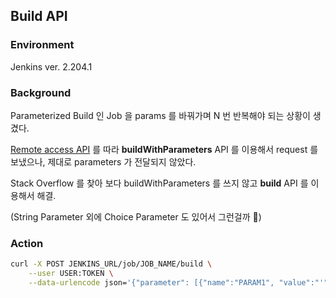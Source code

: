 ## Build API

### Environment

Jenkins ver. 2.204.1

### Background

Parameterized Build 인 Job 을 params 를 바꿔가며 N 번 반복해야 되는 상황이 생겼다.

[Remote access API](https://wiki.jenkins.io/display/JENKINS/Remote+access+API) 를 따라 **buildWithParameters** API 를 이용해서 request 를 보냈으나, 제대로 parameters 가 전달되지 않았다.

Stack Overflow 를 찾아 보다 buildWithParameters 를 쓰지 않고 **build** API 를 이용해서 해결.

(String Parameter 외에 Choice Parameter 도 있어서 그런걸까 🤔)

### Action

```bash
curl -X POST JENKINS_URL/job/JOB_NAME/build \
    --user USER:TOKEN \
    --data-urlencode json='{"parameter": [{"name":"PARAM1", "value":"'"$VALUE1"'"}, {"name":"PARAM2", "value":"'"$VALUE2"'"}, {"name":"PARAM3", "value":"'"$VALUE3"'"}]}'
```
